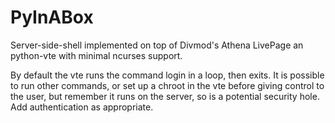 # PyInABox
Server-side-shell implemented on top of Divmod's Athena LivePage an python-vte with minimal ncurses support.

By default the vte runs the command login in a loop, then exits.  It is possible to run other commands, or set up a chroot in the vte before giving control to the user, but remember it runs on the server, so is a potential security hole.  Add authentication as appropriate.
